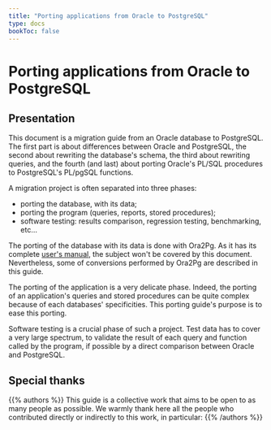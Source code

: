 ```yaml
---
title: "Porting applications from Oracle to PostgreSQL"
type: docs
bookToc: false
---
```


# Porting applications from Oracle to PostgreSQL

## Presentation

This document is a migration guide from an Oracle database to PostgreSQL. The first
part is about differences between Oracle and PostgreSQL, the second about rewriting 
the database's schema, the third about rewriting queries, and the fourth (and last) 
about porting Oracle's PL/SQL procedures to PostgreSQL's PL/pgSQL functions. 

A migration project is often separated into three phases:

* porting the database, with its data;
* porting the program (queries, reports, stored procedures);
* software testing: results comparison, regression testing, benchmarking, etc…

The porting of the database with its data is done with Ora2Pg. As it has its
complete [user's manual][ora2pg], the subject won't be covered by this document.
Nevertheless, some of conversions performed by Ora2Pg are described in this
guide. 

[ora2pg]: https://ora2pg.darold.net/documentation.html

The porting of the application is a very delicate phase. Indeed, the porting of 
an application's queries and stored procedures can be quite complex because of 
each databases' specificities. This porting guide's purpose is to ease this porting. 

Software testing is a crucial phase of such a project. Test data has to cover a very 
large spectrum, to validate the result of each query and function called by the program, 
if possible by a direct comparison between Oracle and PostgreSQL.

## Special thanks

{{% authors %}}
This guide is a collective work that aims to be open to as many people as
possible. We warmly thank here all the people who contributed directly or
indirectly to this work, in particular:
{{% /authors %}}
